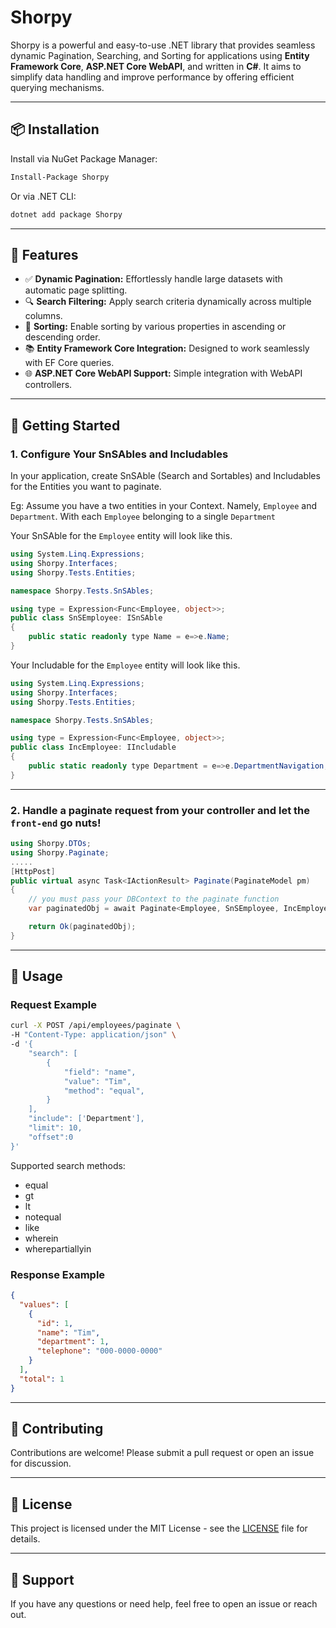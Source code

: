 # Shorpy

Shorpy is a powerful and easy-to-use .NET library that provides seamless dynamic Pagination, Searching, and Sorting for applications using **Entity Framework Core**, **ASP.NET Core WebAPI**, and written in **C#**. It aims to simplify data handling and improve performance by offering efficient querying mechanisms.

---

## 📦 Installation

Install via NuGet Package Manager:

```bash
Install-Package Shorpy
```

Or via .NET CLI:

```bash
dotnet add package Shorpy
```

---

## 🔧 Features

- ✅ **Dynamic Pagination:** Effortlessly handle large datasets with automatic page splitting.
- 🔍 **Search Filtering:** Apply search criteria dynamically across multiple columns.
- 🔄 **Sorting:** Enable sorting by various properties in ascending or descending order.
- 📚 **Entity Framework Core Integration:** Designed to work seamlessly with EF Core queries.
- 🌐 **ASP.NET Core WebAPI Support:** Simple integration with WebAPI controllers.

---

## 🚀 Getting Started

### 1. Configure Your SnSAbles and Includables

In your application, create SnSAble (Search and Sortables) and Includables for the Entities you want to paginate.

Eg: Assume you have a two entities in your Context. Namely, `Employee` and `Department`. With each `Employee` belonging to a single `Department`

Your SnSAble for the `Employee` entity will look like this.

```csharp
using System.Linq.Expressions;
using Shorpy.Interfaces;
using Shorpy.Tests.Entities;

namespace Shorpy.Tests.SnSAbles;

using type = Expression<Func<Employee, object>>;
public class SnSEmployee: ISnSAble
{
    public static readonly type Name = e=>e.Name;
}
```

Your Includable for the `Employee` entity will look like this.

```csharp
using System.Linq.Expressions;
using Shorpy.Interfaces;
using Shorpy.Tests.Entities;

namespace Shorpy.Tests.SnSAbles;

using type = Expression<Func<Employee, object>>;
public class IncEmployee: IIncludable
{
    public static readonly type Department = e=>e.DepartmentNavigation;
}
```

---

### 2. Handle a paginate request from your controller and let the `front-end` go nuts!

```csharp
using Shorpy.DTOs;
using Shorpy.Paginate;
.....
[HttpPost]
public virtual async Task<IActionResult> Paginate(PaginateModel pm)
{
    // you must pass your DBContext to the paginate function
    var paginatedObj = await Paginate<Employee, SnSEmployee, IncEmployee>.PaginateWithTracking(_dbcontext, pm);

    return Ok(paginatedObj);
}
```

---

## 📌 Usage

### Request Example

```bash
curl -X POST /api/employees/paginate \
-H "Content-Type: application/json" \
-d '{
    "search": [
        {
            "field": "name",
            "value": "Tim",
            "method": "equal",
        }
    ],
    "include": ['Department'],
    "limit": 10,
    "offset":0
}'
```
Supported search methods:

- equal
- gt
- lt
- notequal
- like
- wherein
- wherepartiallyin

### Response Example

```json
{
  "values": [
    {
      "id": 1,
      "name": "Tim",
      "department": 1,
      "telephone": "000-0000-0000"
    }
  ],
  "total": 1
}
```
---

## 🔨 Contributing

Contributions are welcome! Please submit a pull request or open an issue for discussion.

---

## 📃 License

This project is licensed under the MIT License - see the [LICENSE](LICENSE) file for details.

---

## 💬 Support

If you have any questions or need help, feel free to open an issue or reach out.
